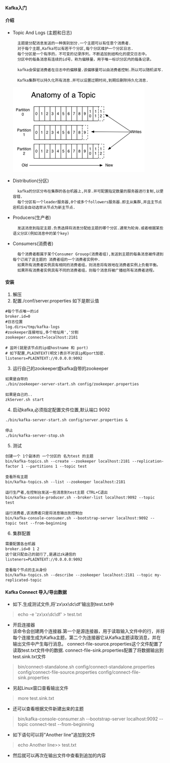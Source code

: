 #### Kafka入门


#### 介绍 

* Topic And Logs (主题和日志)  

        主题是分配消息发送的一种类别划分.一个主题可以有任意个消费者.
        对于每个主题,Kafka可以有若干个分区,每个分区维护一个分区日志.  
        每个分区是一个有序的，不可变的记录序列，不断追加到结构化的提交日志中。
        分区中的每条消息有连续的id号，称为偏移量，用于唯一标识分区内的每条记录。
        
        kafka会保留消费者在日志中的偏移量.该偏移量可以由消费者控制.所以可以随机读写.
        
        Kafka集群可以持久化所有消息.并可以设置过期时间,到期后删除持久化消息.
    ![](img/1.png)

* Distribution(分区)
        
        kafka的分区分布在集群的各台机器上,共享.并可配置指定数量的服务器进行复制,以便容错.
        每个分区有一个leader服务器,0个或多个followers服务器.即主从集群,并且主节点宕机后会自动选举从节点为新主节点.
        
* Producers(生产者)
        
        发送消息到指定主题.负责选择将消息分配给主题的哪个分区.通常为轮询.或者根据某些语义分区(例如消息中的某个key)

* Consumers(消费者)
        
        每个消费者都属于某个Consumer Grouop(消费者组),发送到主题的每条消息被传递到每个订阅了该主题的 消费者组的一个消费者实例中.  
        如果所有消费者实例具有相同的消费者组，则消息将有效地在消费者实例上负载平衡。 
        如果所有消费者实例具有不同的消费者组，则每个消息将被广播给所有消费者进程。

#### 安装
1. 解压
2. 配置./conf/server.properties  如下是默认值
>
    #每个节点唯一的id
    broker.id=0
    #日志位置
    log.dirs=/tmp/kafka-logs
    #zookeeper连接地址,多个地址用','分割   
    zookeeper.connect=localhost:2181
    
    # 监听(就是该节点的ip或hostname 和 port)
    # 如下配置,PLAINTEXT(明文)表示不对该ip和port加密.
    listeners=PLAINTEXT://0.0.0.0:9092
>
3. 运行自己的zookeeper或kafka自带的zookeeper
>
    如果是自带的
    ./bin/zookeeper-server-start.sh config/zookeeper.properties
    
    如果是自己的..
    zkServer.sh start
>
4. 启动kafka,必须指定配置文件位置,默认端口 9092
> 
    ./bin/kafka-server-start.sh config/server.properties & 
    
    停止
    ./bin/kafka-server-stop.sh
>
5. 测试
>
    创建一个 1个副本的 一个分区的 名为test 的主题
    bin/kafka-topics.sh --create --zookeeper localhost:2181 --replication-factor 1 --partitions 1 --topic test
    
    查看所有主题
    bin/kafka-topics.sh --list --zookeeper localhost:2181
    
    运行生产者,在控制台发送一些消息到test主题 CTRL+C退出
    bin/kafka-console-producer.sh --broker-list localhost:9092 --topic test
    
    运行消费者,该消费者只是将消息输出到控制台
    bin/kafka-console-consumer.sh --bootstrap-server localhost:9092 --topic test --from-beginning
>
6. 集群配置
>
    需要配置各台机器 
    broker.id=0 1 2
    这个就只配自己的就行了,是通过zk通信的
    listeners=PLAINTEXT://0.0.0.0:9092 
    
    查看每个节点的主从身份
    bin/kafka-topics.sh --describe --zookeeper localhost:2181 --topic my-replicated-topic
>

#### Kafka Connect 导入/导出数据
* 如下.生成测试文件,将'zx\xx\dc\df'输出到test.txt中
> echo -e 'zx\xx\dc\df' > test.txt
* 开启连接器  
该命令会创建两个连接器.第一个是源连接器，用于读取输入文件中的行，并将每个连接生成为Kafka主题，第二个为连接器它从Kafka主题读取消息，并在输出文件中产生每行消息。
connect-file-source.properties这个文件配置了读取test.txt文件中的数据.
connect-file-sink.properties配置了将数据输出到test.sink.txt文件
> bin/connect-standalone.sh config/connect-standalone.properties config/connect-file-source.properties config/connect-file-sink.properties
* 另起Linux窗口查看输出文件
> more test.sink.txt
* 还可以查看根据文件新建出来的主题
> bin/kafka-console-consumer.sh --bootstrap-server localhost:9092 --topic connect-test --from-beginning
* 如下语句可以将"Another line"追加到文件
> echo Another line>> test.txt
* 然后就可以再次在输出文件中查看到追加的内容


 

                
        


    
